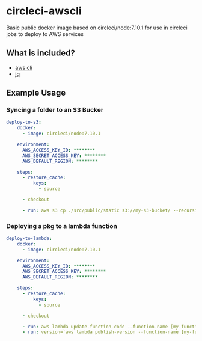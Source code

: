 # circleci-awscli

Basic public docker image based on circleci/node:7.10.1 for use in circleci jobs to deploy to AWS services

## What is included?
- [aws cli](https://aws.amazon.com/cli/)
- [jq](https://stedolan.github.io/jq/)


## Example Usage
### Syncing a folder to an S3 Bucker
```  yaml
deploy-to-s3:
    docker:
      - image: circleci/node:7.10.1

    environment:
      AWS_ACCESS_KEY_ID: ********
      AWS_SECRET_ACCESS_KEY: ********
      AWS_DEFAULT_REGION: ********

    steps:
      - restore_cache:
          keys:
            - source

      - checkout

      - run: aws s3 cp ./src/public/static s3://my-s3-bucket/ --recursive
```

### Deploying a pkg to a lambda function
``` yaml
deploy-to-lambda:
    docker:
      - image: circleci/node:7.10.1

    environment:
      AWS_ACCESS_KEY_ID: ********
      AWS_SECRET_ACCESS_KEY: ********
      AWS_DEFAULT_REGION: ********

    steps:
      - restore_cache:
          keys:
            - source

      - checkout

      - run: aws lambda update-function-code --function-name [my-function] --zip-file fileb://lambda_pkg.zip
      - run: version=`aws lambda publish-version --function-name [my-function] | jq -r .Version` && aws lambda update-alias --function-name [my-function] --function-version $version --name [my-version-alias]

```

